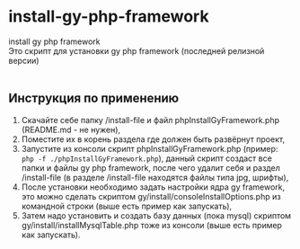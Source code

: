 # install-gy-php-framework<br/>
install gy php framework<br/>
Это скрипт для установки gy php framework (последней релизной версии)<br/>
<br/>

## Инструкция по применению
1. Cкачайте себе папку /install-file и файл phpInstallGyFramework.php (README.md - не нужен), <br/>
2. Поместите их в корень раздела где должен быть развёрнут проект,<br/>
3. Запустите из консоли скрипт phpInstallGyFramework.php (пример: `php -f ./phpInstallGyFramework.php`), данный скрипт создаст все папки и файлы gy php framework, после чего удалит себя и раздел /install-file (в разделе /install-file находятся файлы типа jpg, шрифты),<br/>
4. После установки необходимо задать настройки ядра gy framework, это можно сделать скриптом gy/install/consoleInstallOptions.php из командной строки (выше есть пример как запускать), <br/>
5. Затем надо установить и создать базу данных (пока mysql) скриптом gy/install/installMysqlTable.php тоже из консоли  (выше есть пример как запускать). <br/>
<br/><br/><br/>
